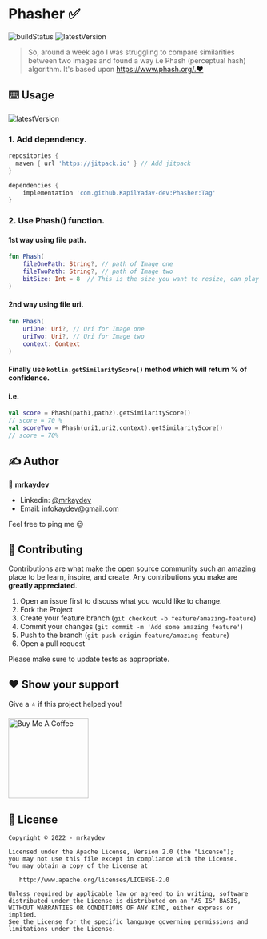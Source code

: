 # Phasher ✅

![buildStatus](https://img.shields.io/github/workflow/status/theapache64/twyper/Java%20CI%20with%20Gradle?style=plastic)
![latestVersion](https://img.shields.io/github/v/release/KapilYadav-dev/ComposeIntro)


> So, around a week ago I was struggling to compare similarities between two images and found a way i.e Phash (perceptual hash) algorithm. It's based upon https://www.phash.org/.❤️

## ⌨️ Usage

![latestVersion](https://img.shields.io/github/v/release/KapilYadav-dev/Phasher)

### 1. Add dependency.
```groovy
repositories {
  maven { url 'https://jitpack.io' } // Add jitpack
}

dependencies {
	implementation 'com.github.KapilYadav-dev:Phasher:Tag'
}

```

### 2. Use Phash() function.
#### 1st way using file path.
```kotlin
fun Phash(
    fileOnePath: String?, // path of Image one 
    fileTwoPath: String?, // path of Image two
    bitSize: Int = 8  // This is the size you want to resize, can play with it for more accuracy and its best with the value 8
)
```
#### 2nd way using file uri.
```kotlin
fun Phash(
    uriOne: Uri?, // Uri for Image one
    uriTwo: Uri?, // Uri for Image two
    context: Context 
)
```
#### Finally use ```kotlin.getSimilarityScore()``` method which will return % of confidence.
#### i.e.
```kotlin
val score = Phash(path1,path2).getSimilarityScore()
// score = 70 %
val scoreTwo = Phash(uri1,uri2,context).getSimilarityScore()
// score = 70%
```

## ✍️ Author

👤 **mrkaydev**

* Linkedin: <a href="https://www.linkedin.com/in/mrkaydev/" target="_blank">@mrkaydev</a>
* Email: infokaydev@gmail.com

Feel free to ping me 😉

## 🤝 Contributing

Contributions are what make the open source community such an amazing place to be learn, inspire, and create. Any
contributions you make are **greatly appreciated**.

1. Open an issue first to discuss what you would like to change.
1. Fork the Project
1. Create your feature branch (`git checkout -b feature/amazing-feature`)
1. Commit your changes (`git commit -m 'Add some amazing feature'`)
1. Push to the branch (`git push origin feature/amazing-feature`)
1. Open a pull request

Please make sure to update tests as appropriate.

## ❤ Show your support

Give a ⭐️ if this project helped you!

<a href="https://www.buymeacoffee.com/mrkaydev" target="_blank">
    <img src="https://cdn.buymeacoffee.com/buttons/v2/default-yellow.png" alt="Buy Me A Coffee" width="160">
</a>


## 📝 License

```
Copyright © 2022 - mrkaydev

Licensed under the Apache License, Version 2.0 (the "License");
you may not use this file except in compliance with the License.
You may obtain a copy of the License at

   http://www.apache.org/licenses/LICENSE-2.0

Unless required by applicable law or agreed to in writing, software
distributed under the License is distributed on an "AS IS" BASIS,
WITHOUT WARRANTIES OR CONDITIONS OF ANY KIND, either express or implied.
See the License for the specific language governing permissions and
limitations under the License.
```

